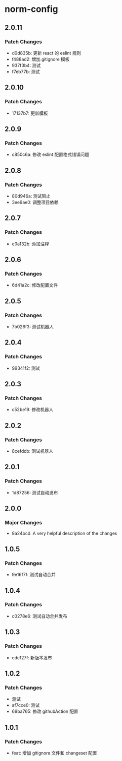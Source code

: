 # norm-config

## 2.0.11

### Patch Changes

- d0d835b: 更新 react 的 eslint 规则
- f488ad2: 增加.gitignore 模板
- 937f3b4: 测试
- f7eb77b: 测试

## 2.0.10

### Patch Changes

- 17137b7: 更新模板

## 2.0.9

### Patch Changes

- c850c6a: 修改 eslint 配置格式错误问题

## 2.0.8

### Patch Changes

- 80d946a: 测试阻止
- 3ee9ae0: 调整项目依赖

## 2.0.7

### Patch Changes

- e0a132b: 添加注释

## 2.0.6

### Patch Changes

- 6d41a2c: 修改配置文件

## 2.0.5

### Patch Changes

- 7b026f3: 测试机器人

## 2.0.4

### Patch Changes

- 99341f2: 测试

## 2.0.3

### Patch Changes

- c52be19: 修改机器人

## 2.0.2

### Patch Changes

- 8cefddb: 测试机器人

## 2.0.1

### Patch Changes

- 1d87256: 测试自动发布

## 2.0.0

### Major Changes

- 8a24bcd: A very helpful description of the changes

## 1.0.5

### Patch Changes

- 9e16f7f: 测试自动合并

## 1.0.4

### Patch Changes

- c0278e6: 测试自动合并发布

## 1.0.3

### Patch Changes

- edc127f: 新版本发布

## 1.0.2

### Patch Changes

- 测试
- af7cce0: 测试
- 69ba765: 修改 githubAction 配置

## 1.0.1

### Patch Changes

- feat: 增加 gitignore 文件和 changeset 配置
